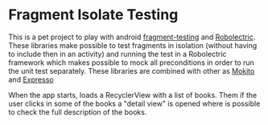 # Fragment Isolate Testing

This is a pet project to play with android 
[fragment-testing](https://developer.android.com/training/basics/fragments/testing) 
and [Robolectric](http://robolectric.org/). These libraries make possible to test fragments in isolation (without having to include then in an activity) and running the
test in a Robolectric framework which makes possible to mock all preconditions in order to
run the unit test separately. These libraries are combined with other as 
[Mokito](https://site.mockito.org/) and 
[Expresso](https://developer.android.com/training/testing/espresso)

When the app starts, loads a RecyclerView with a list of books. Them if the user clicks
in some of the books a "detail view" is opened where is possible to check the full
description of the books.